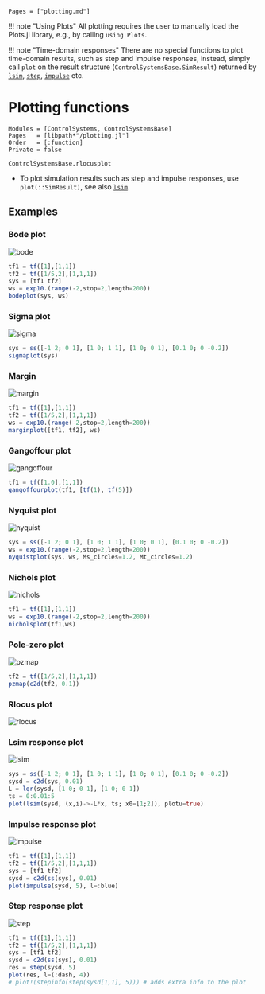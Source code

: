 ```@index
Pages = ["plotting.md"]
```

!!! note "Using Plots"
    All plotting requires the user to manually load the Plots.jl library, e.g., by calling `using Plots`.

!!! note "Time-domain responses"
    There are no special functions to plot time-domain results, such as step and impulse responses, instead, simply call `plot` on the result structure (`ControlSystemsBase.SimResult`) returned by [`lsim`](@ref), [`step`](@ref), [`impulse`](@ref) etc.

# Plotting functions

```@autodocs
Modules = [ControlSystems, ControlSystemsBase]
Pages   = [libpath*"/plotting.jl"]
Order   = [:function]
Private = false
```
```@docs
ControlSystemsBase.rlocusplot
```
- To plot simulation results such as step and impulse responses, use `plot(::SimResult)`, see also [`lsim`](@ref).

## Examples

### Bode plot

![bode](https://github.com/JuliaControl/ControlExamplePlots.jl/blob/master/src/figures/bode.png?raw=true)
```julia
tf1 = tf([1],[1,1])
tf2 = tf([1/5,2],[1,1,1])
sys = [tf1 tf2]
ws = exp10.(range(-2,stop=2,length=200))
bodeplot(sys, ws)
```
### Sigma plot

![sigma](https://github.com/JuliaControl/ControlExamplePlots.jl/blob/master/src/figures/sigma.png?raw=true)
```julia
sys = ss([-1 2; 0 1], [1 0; 1 1], [1 0; 0 1], [0.1 0; 0 -0.2])
sigmaplot(sys)
```
### Margin

![margin](https://github.com/JuliaControl/ControlExamplePlots.jl/blob/master/src/figures/margin.png?raw=true)
```julia
tf1 = tf([1],[1,1])
tf2 = tf([1/5,2],[1,1,1])
ws = exp10.(range(-2,stop=2,length=200))
marginplot([tf1, tf2], ws)
```
### Gangoffour plot

![gangoffour](https://github.com/JuliaControl/ControlExamplePlots.jl/blob/master/src/figures/gangoffour.png?raw=true)
```julia
tf1 = tf([1.0],[1,1])
gangoffourplot(tf1, [tf(1), tf(5)])
```
### Nyquist plot

![nyquist](https://github.com/JuliaControl/ControlExamplePlots.jl/blob/master/src/figures/nyquist.png?raw=true)
```julia
sys = ss([-1 2; 0 1], [1 0; 1 1], [1 0; 0 1], [0.1 0; 0 -0.2])
ws = exp10.(range(-2,stop=2,length=200))
nyquistplot(sys, ws, Ms_circles=1.2, Mt_circles=1.2)
```
### Nichols plot

![nichols](https://github.com/JuliaControl/ControlExamplePlots.jl/blob/master/src/figures/nichols.png?raw=true)
```julia
tf1 = tf([1],[1,1])
ws = exp10.(range(-2,stop=2,length=200))
nicholsplot(tf1,ws)
```
### Pole-zero plot

![pzmap](https://github.com/JuliaControl/ControlExamplePlots.jl/blob/master/src/figures/pzmap.png?raw=true)
```julia
tf2 = tf([1/5,2],[1,1,1])
pzmap(c2d(tf2, 0.1))
```
### Rlocus plot

![rlocus](https://github.com/JuliaControl/ControlExamplePlots.jl/blob/master/src/figures/rlocus.png?raw=true)

### Lsim response plot

![lsim](https://github.com/JuliaControl/ControlExamplePlots.jl/blob/master/src/figures/lsim.png?raw=true)
```julia
sys = ss([-1 2; 0 1], [1 0; 1 1], [1 0; 0 1], [0.1 0; 0 -0.2])
sysd = c2d(sys, 0.01)
L = lqr(sysd, [1 0; 0 1], [1 0; 0 1])
ts = 0:0.01:5
plot(lsim(sysd, (x,i)->-L*x, ts; x0=[1;2]), plotu=true)
```
### Impulse response plot

![impulse](https://github.com/JuliaControl/ControlExamplePlots.jl/blob/master/src/figures/impulse.png?raw=true)
```julia
tf1 = tf([1],[1,1])
tf2 = tf([1/5,2],[1,1,1])
sys = [tf1 tf2]
sysd = c2d(ss(sys), 0.01)
plot(impulse(sysd, 5), l=:blue)
```
### Step response plot

![step](https://github.com/JuliaControl/ControlExamplePlots.jl/blob/master/src/figures/step.png?raw=true)
```julia
tf1 = tf([1],[1,1])
tf2 = tf([1/5,2],[1,1,1])
sys = [tf1 tf2]
sysd = c2d(ss(sys), 0.01)
res = step(sysd, 5)
plot(res, l=(:dash, 4))
# plot!(stepinfo(step(sysd[1,1], 5))) # adds extra info to the plot
```

